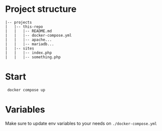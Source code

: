 # Project structure

```
|-- projects
|   |-- this-repo
|   |   |-- README.md
|   |   |-- docker-compose.yml
|   |   |-- apache...
|   |   |-- mariadb...
|   |-- sites
|   |   |-- index.php
|   |   |-- something.php
```

# Start

``` docker compose up```


# Variables

Make sure to update env variables to your needs on `./docker-compose.yml`
